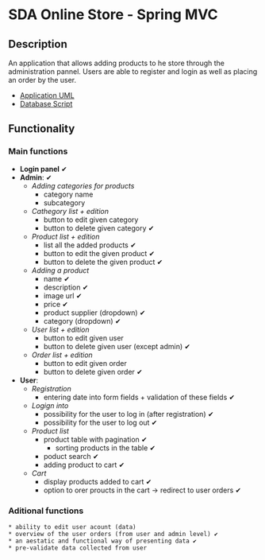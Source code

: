 # SDA Online Store - Spring MVC

## Description
An application that allows adding products to he store through the administration pannel.
Users are able to register and login as well as placing an order by the user.

* [Application UML](https://gitlab.com/Flaviu989/online-store-spring-mvc/-/raw/master/JDL-Studio%20UML.png)
* [Database Script](https://gitlab.com/Flaviu989/online-store-spring-mvc/-/blob/master/sda_online_store_schema.sql)

## Functionality
### Main functions
* **Login panel** ✔
* **Admin**: ✔
	* *Adding categories for products*
		* category name
		* subcategory
	* *Cathegory list + edition*
		* button to edit given category
		* button to delete given category ✔
	* *Product list + edition*
		* list all the added products ✔
		* button to edit the given product ✔
		* button to delete the given product ✔
	* *Adding a product*
		* name ✔
		* description  ✔
		* image url ✔
		* price ✔
		* product supplier (dropdown) ✔
		* category (dropdown) ✔
	* *User list + edition*
	    * button to edit given user 
	    * button to delete given user (except admin) ✔
	* *Order list + edition*
	    * button to edit given order 
	    * button to delete given order ✔
* **User**:
	* *Registration*
		* entering date into form fields + validation of these fields ✔
	* *Logign into*
		* possibility for the user to log in (after registration) ✔
		* possibility for the user to log out ✔
	* *Product list*
		* product table with pagination  ✔
		    * sorting products in the table ✔
		* poduct search ✔
		* adding product to cart ✔
	* *Cart*
	    * display products added to cart ✔
	    * option to orer proucts in the cart -> redirect to user orders ✔

### Aditional functions
    * ability to edit user acount (data)
    * overview of the user orders (from user and admin level) ✔
    * an aestatic and functional way of presenting data ✔
    * pre-validate data collected from user

